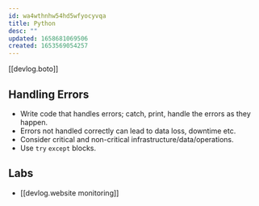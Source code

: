 ```yaml
---
id: wa4wthnhw54hd5wfyocyvqa
title: Python
desc: ""
updated: 1658681069506
created: 1653569054257
---
```


[[devlog.boto]]

## Handling Errors

- Write code that handles errors; catch, print, handle the errors as they happen.
- Errors not handled correctly can lead to data loss, downtime etc.
- Consider critical and non-critical infrastructure/data/operations.
- Use `try` `except` blocks.

## Labs

- [[devlog.website monitoring]]
